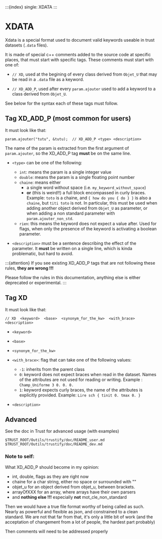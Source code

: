 :::{index} single: XDATA
:::
# XDATA

Xdata is a special format used to document valid keywords useable in trust datasets (`.data` files).

It is made of special c++ comments added to the source code at specific places, that must start with specific tags. These comments must start with one of:

 - `// XD`, used at the begining of every class derived from `Objet_U` that may be read in a `.data` file as a keyword.

 - `// XD_ADD_P`, used after every `param.ajouter` used to add a keyword to a class derived from `Objet_U`.

See below for the syntax each of these tags must follow.

## Tag XD_ADD_P (most common for users)
It must look like that:
```
param.ajouter("tutu", &tutu);  // XD_ADD_P <type> <description>
```
The name of the param is extracted from the first argument of `param.ajouter`, so the XD_ADD_P tag  **must** be on the same line.

- `<type>` can be one of the following:

  - `int`: means the param is a single integer value
  - `double`: means the param is a single floating point number
  - `chaine`: means either 
    - a single word without space (i.e. `my_keyword_without_space`) 
    - **or** (this is weird!!) a full block encompassed in curly braces. Example: `toto` is a chaine, and `{ how do you { do } }` is also a `chaine`, but `titi toto` is not. In particular, this must be used when adding another object derived from `Objet_U` as parameter, or when adding a non standard parameter with `param.ajouter_non_std`.
  - `rien`: this means the keyword does not expect a value after. Used for flags, when only the presence of the keyword is activating a boolean parameter.

- `<description>` must be a sentence describing the effect of the parameter. It **must** be written on a single line, which is kinda problematic, but hard to avoid.

:::{attention}
If you see existing XD_ADD_P tags that are not following these rules, **they are wrong !!!**

Please follow the rules in this documentation, anything else is either deprecated or experimental.
:::




## Tag XD
It must look like that:
```
// XD  <keyword>  <base>  <synonym_for_the_kw>  <with_brace>  <description>
```
- `<keyword>`
- `<base>`
- `<synonym_for_the_kw>`
- `<with_brace>`: flag that can take one of the following values:
  - `-1`: inherits from the parent class
  - `0`: keyword does not expect braces when read in the dataset. Names of the attributes are not used for reading or writing.  Example : `Champ_Uniforme 3 0. 0. 0.`
  - `1`: keyword expects curly braces, the name of the attributes is explicitly provided. Example: `Lire sch { tinit 0. tmax 0. }`

- `<description>`


## Advanced

See the doc in Trust for advanced usage (with examples)
```
$TRUST_ROOT/Outils/trustify/doc/README_user.md
$TRUST_ROOT/Outils/trustify/doc/README_dev.md
```



### Note to self: 

What XD_ADD_P should become in my opinion: 
- int, double, flags as they are right now
- chaine for a char string, either no space or surrounded with ""
- objet_u for an object derived from objet_u, between brackets.
- arrayOfXXX for an array, where arrays have their own parsers
- and **nothing else !!!** especially **not** mot_cle_non_standard

Then we would have a true file format worthy of being called as such. Nearly as powerful and flexible as json, and constrained to a clean standard. We are not that far from that, it's only a little bit of work (and the acceptation of changement from a lot of people, the hardest part probably)

Then comments will need to be addressed properly